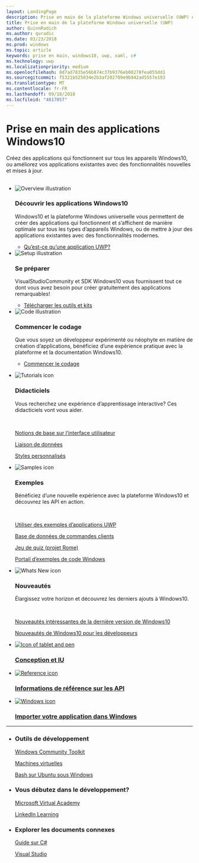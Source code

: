 ```yaml
---
layout: LandingPage
description: Prise en main de la plateforme Windows universelle (UWP) et du développement d’applications pour Windows10.
title: Prise en main de la plateforme Windows universelle (UWP)
author: QuinnRadich
ms.author: quradic
ms.date: 03/23/2018
ms.prod: windows
ms.topic: article
keywords: prise en main, windows10, uwp, xaml, c#
ms.technology: uwp
ms.localizationpriority: medium
ms.openlocfilehash: 8d7ad7835e56b874c37b9376eb00278fea055dd1
ms.sourcegitcommit: f5321b525034e2b3af202709e9b942ad5557e193
ms.translationtype: MT
ms.contentlocale: fr-FR
ms.lasthandoff: 09/18/2018
ms.locfileid: "4017057"
---
```

# <a name="get-started-with-windows-10-apps"></a>Prise en main des applications Windows10 
 
Créez des applications qui fonctionnent sur tous les appareils Windows10, ou améliorez vos applications existantes avec des fonctionnalités nouvelles et mises à jour.  
<br>
<ul id="cardtypes-K" class="cardsK panelContent">
    <li>
        <div class="cardSize">
            <div class="cardPadding">
                <div class="card">
                    <div class="cardImageOuter">
                        <div class="cardImage bgdAccent1">
                            <img src="/media/illustrations/biztalk-developer-documentation-1.svg" alt="Overview illustration" data-linktype="external" class="x-hidden-focus">
                        </div>
                    </div>
                    <div class="cardText">
                        <h3>Découvrir les applications Windows10</h3>
                        <p>Windows10 et la plateforme Windows universelle vous permettent de créer des applications qui fonctionnent et s’affichent de manière optimale sur tous les types d’appareils Windows, ou de mettre à jour des applications existantes avec des fonctionnalités modernes.</p>
                        <ul>
                          <li><a href="//docs.microsoft.com/windows/uwp/get-started/universal-application-platform-guide">Qu’est-ce qu’une application UWP?</a></li>
                        </ul>
                    </div>
                </div>
            </div>
        </div>
    </li>
    <li>
        <div class="cardSize">
            <div class="cardPadding">
                <div class="card">
                    <div class="cardImageOuter">
                        <div class="cardImage bgdAccent1">
                            <img src="/media/illustrations/biztalk-host-integration-install-configure.svg" alt="Setup illustration" data-linktype="external" class="x-hidden-focus">
                        </div>
                    </div>
                    <div class="cardText">
                    <h3>Se préparer</h3>
                    <p>VisualStudioCommunity et SDK Windows10 vous fournissent tout ce dont vous avez besoin pour créer gratuitement des applications remarquables!</p>
                    <ul>
                        <li><a href="//docs.microsoft.com/windows/uwp/get-started/get-set-up">Télécharger les outils et kits</a></li>
                    </ul>
                  </div>
                </div>
            </div>
        </div>
    </li>
    <li>
        <div class="cardSize">
            <div class="cardPadding">
                <div class="card">
                    <div class="cardImageOuter">
                        <div class="cardImage bgdAccent1">
                            <img src="/media/illustrations/team-services-dev-ops-test.svg" alt="Code illustration" data-linktype="external" class="x-hidden-focus">
                        </div>
                    </div>
                    <div class="cardText">
                        <h3>Commencer le codage</h3>
                        <p>Que vous soyez un développeur expérimenté ou néophyte en matière de création d’applications, bénéficiez d’une expérience pratique avec la plateforme et la documentation Windows10.</p>
                        <ul>
                            <li><a href="//docs.microsoft.com/windows/uwp/get-started/create-uwp-apps">Commencer le codage</a></li>
                        </ul>
                    </div>
                </div>
            </div>
        </div>
    </li>
</ul>

<ul class="panelContent cardsF">
  <li>
    <div class="cardSize">
        <div class="cardPadding">
            <div class="card">
                <div class="cardImageOuter">
                    <div class="cardImage">
                        <img src="/media/common/i_tasks.svg" alt="Tutorials icon"/>
                    </div>
                </div>
                <div class="cardText">
                    <h3>Didacticiels</h3>
                    <p>Vous recherchez une expérience d’apprentissage interactive? Ces didacticiels vont vous aider.</p>
                    <br>
                    <p><a href="//docs.microsoft.com/windows/uwp/design/basics/xaml-basics-ui">Notions de base sur l’interface utilisateur</a></p>
                    <p><a href="//docs.microsoft.com/windows/uwp/data-binding/xaml-basics-data-binding">Liaison de données</a></p>
                    <p><a href="//docs.microsoft.com/windows/uwp/design/basics/xaml-basics-style">Styles personnalisés</a></p>
                </div>
            </div>
        </div>
    </div>
  </li>
  <li>
    <div class="cardSize">
        <div class="cardPadding">
            <div class="card">
                <div class="cardImageOuter">
                    <div class="cardImage">
                        <img src="/media/common/i_code-samples.svg" alt="Samples icon"/>
                    </div>
                </div>
                <div class="cardText">
                    <h3>Exemples</h3>
                    <p>Bénéficiez d’une nouvelle expérience avec la plateforme Windows10 et découvrez les API en action.</p>
                    <br>
                    <p><a href="//docs.microsoft.com/windows/uwp/get-started/get-uwp-app-samples">Utiliser des exemples d’applications UWP</a></p>
                    <p><a href="//github.com/Microsoft/Windows-appsample-customers-orders-database">Base de données de commandes clients</a></p>
                    <p><a href="//github.com/Microsoft/Windows-appsample-remote-system-sessions">Jeu de quiz (projet Rome)</a></p>
                    <p><a href="//developer.microsoft.com/windows/samples">Portail d’exemples de code Windows</a></p>
                </div>
            </div>
        </div>
    </div>
  </li>
  <li>
    <div class="cardSize">
        <div class="cardPadding">
            <div class="card">
                <div class="cardImageOuter">
                    <div class="cardImage">
                        <img src="/media/common/i_whats-new.svg" alt="Whats New icon"/>
                    </div>
                </div>
                <div class="cardText">
                    <h3>Nouveautés</h3>
                    <p>Élargissez votre horizon et découvrez les derniers ajouts à Windows10.</p>
                    <br>
                    <p><a href="//developer.microsoft.com/windows/windows-10-for-developers">Nouveautés intéressantes de la dernière version de Windows10</a></p>
                    <p><a href="//docs.microsoft.com/windows/uwp/whats-new/windows-10-version-latest">Nouveautés de Windows10 pour les développeurs</a></p>
                </div>
            </div>
        </div>
    </div>
  </li>
</ul>


<div class="container">
    <ul class="cardsY panelContent featuredContent">
       <li>
            <a href="//developer.microsoft.com/windows/apps/design">
                <div class="cardSize">
                    <div class="cardPadding">
                        <div class="card">
                            <div class="cardImageOuter">
                                <div class="cardImage">
                                    <img data-hoverimage="/media/common/i_digital-art.svg" src="/media/common/i_digital-art.svg" alt="Icon of tablet and pen" />
                                </div>
                            </div>
                            <div class="cardText">
                                <h3>Conception et IU</h3>
                            </div>
                        </div>
                    </div>
                </div>
            </a>
        </li>
        <li>
            <a href="//docs.microsoft.com/uwp/">
                <div class="cardSize">
                    <div class="cardPadding">
                        <div class="card">
                            <div class="cardImageOuter">
                                <div class="cardImage">
                                    <img data-hoverimage="/media/common/i_api.svg" src="/media/common/i_api-reference.svg" alt="Reference icon" />
                                </div>
                            </div>
                            <div class="cardText">
                                <h3>Informations de référence sur les API</h3>
                            </div>
                        </div>
                    </div>
                </div>
            </a>
        </li>
        <li>
            <a href="//developer.microsoft.com/windows/bridges">
                <div class="cardSize">
                    <div class="cardPadding">
                        <div class="card">
                            <div class="cardImageOuter">
                                <div class="cardImage">
                                    <img data-hoverimage="/media/hubs/windows/win_try-windows.svg" src="/media/hubs/windows/win_try-windows.png" alt="Windows icon" />
                                </div>
                            </div>
                            <div class="cardText">
                                <h3>Importer votre application dans Windows</h3>
                            </div>
                        </div>
                    </div>
                </div>
            </a>
        </li>
    </ul>
</div>

---

<ul class="panelContent cardsW">
    <li>
        <div class="cardSize">
            <div class="cardPadding">
                <div class="card">
                    <div class="cardText">
                        <h3>Outils de développement</h3>
                        <p><a href="//docs.microsoft.com/windows/uwpcommunitytoolkit/">Windows Community Toolkit</a></p>
                        <p><a href="//developer.microsoft.com/windows/downloads/virtual-machines">Machines virtuelles</a></p>
                        <p><a href="//docs.microsoft.com/windows/wsl/about">Bash sur Ubuntu sous Windows</a></p>
                        </div>
                    </div>
                </div>
            </div>
    </li>
    <li>
        <div class="cardSize">
            <div class="cardPadding">
                <div class="card">
                    <div class="cardText">
                        <h3>Vous débutez dans le développement?</h3>
                        <p><a href="//mva.microsoft.com/training-topics/c-app-development">Microsoft Virtual Academy</a></p>
                        <p><a href="//www.linkedin.com/learning/learning-universal-windows-app-development/welcome">LinkedIn Learning</a></p>
                        </div>
                    </div>
                </div>
            </div>
    </li>
    <li>
        <div class="cardSize">
            <div class="cardPadding">
                <div class="card">
                    <div class="cardText">
                        <h3>Explorer les documents connexes</h3>
                        <p><a href="//docs.microsoft.com/dotnet/csharp/index">Guide sur C#</a></p>
                        <p><a href="//docs.microsoft.com/visualstudio/ide/">Visual Studio</a></p>
                    </div>
                </div>
            </div>
        </div>
    </li>
</ul>
